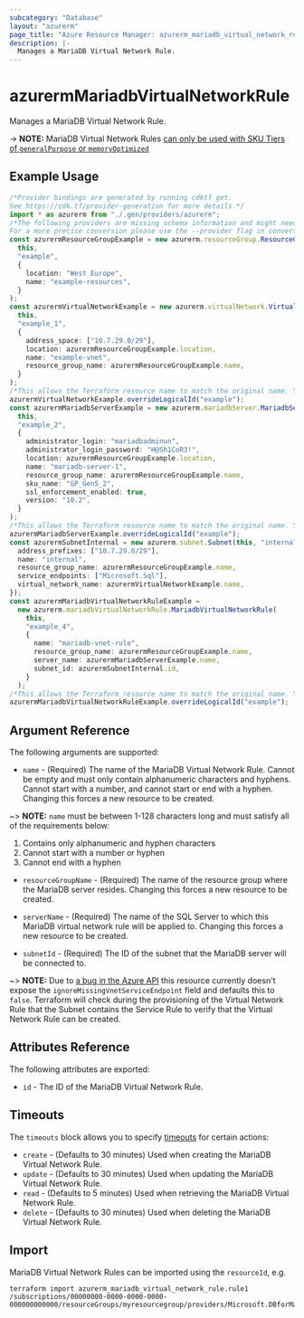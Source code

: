 ```yaml
---
subcategory: "Database"
layout: "azurerm"
page_title: "Azure Resource Manager: azurerm_mariadb_virtual_network_rule"
description: |-
  Manages a MariaDB Virtual Network Rule.
---
```


# azurermMariadbVirtualNetworkRule

Manages a MariaDB Virtual Network Rule.

\-> **NOTE:** MariaDB Virtual Network Rules [can only be used with SKU Tiers of `generalPurpose` or `memoryOptimized`](https://docs.microsoft.com/azure/mariadb/concepts-data-access-security-vnet)

## Example Usage

```typescript
/*Provider bindings are generated by running cdktf get.
See https://cdk.tf/provider-generation for more details.*/
import * as azurerm from "./.gen/providers/azurerm";
/*The following providers are missing schema information and might need manual adjustments to synthesize correctly: azurerm.
For a more precise conversion please use the --provider flag in convert.*/
const azurermResourceGroupExample = new azurerm.resourceGroup.ResourceGroup(
  this,
  "example",
  {
    location: "West Europe",
    name: "example-resources",
  }
);
const azurermVirtualNetworkExample = new azurerm.virtualNetwork.VirtualNetwork(
  this,
  "example_1",
  {
    address_space: ["10.7.29.0/29"],
    location: azurermResourceGroupExample.location,
    name: "example-vnet",
    resource_group_name: azurermResourceGroupExample.name,
  }
);
/*This allows the Terraform resource name to match the original name. You can remove the call if you don't need them to match.*/
azurermVirtualNetworkExample.overrideLogicalId("example");
const azurermMariadbServerExample = new azurerm.mariadbServer.MariadbServer(
  this,
  "example_2",
  {
    administrator_login: "mariadbadminun",
    administrator_login_password: "H@Sh1CoR3!",
    location: azurermResourceGroupExample.location,
    name: "mariadb-server-1",
    resource_group_name: azurermResourceGroupExample.name,
    sku_name: "GP_Gen5_2",
    ssl_enforcement_enabled: true,
    version: "10.2",
  }
);
/*This allows the Terraform resource name to match the original name. You can remove the call if you don't need them to match.*/
azurermMariadbServerExample.overrideLogicalId("example");
const azurermSubnetInternal = new azurerm.subnet.Subnet(this, "internal", {
  address_prefixes: ["10.7.29.0/29"],
  name: "internal",
  resource_group_name: azurermResourceGroupExample.name,
  service_endpoints: ["Microsoft.Sql"],
  virtual_network_name: azurermVirtualNetworkExample.name,
});
const azurermMariadbVirtualNetworkRuleExample =
  new azurerm.mariadbVirtualNetworkRule.MariadbVirtualNetworkRule(
    this,
    "example_4",
    {
      name: "mariadb-vnet-rule",
      resource_group_name: azurermResourceGroupExample.name,
      server_name: azurermMariadbServerExample.name,
      subnet_id: azurermSubnetInternal.id,
    }
  );
/*This allows the Terraform resource name to match the original name. You can remove the call if you don't need them to match.*/
azurermMariadbVirtualNetworkRuleExample.overrideLogicalId("example");

```

## Argument Reference

The following arguments are supported:

* `name` - (Required) The name of the MariaDB Virtual Network Rule. Cannot be empty and must only contain alphanumeric characters and hyphens. Cannot start with a number, and cannot start or end with a hyphen. Changing this forces a new resource to be created.

\~> **NOTE:** `name` must be between 1-128 characters long and must satisfy all of the requirements below:

1. Contains only alphanumeric and hyphen characters
2. Cannot start with a number or hyphen
3. Cannot end with a hyphen

*   `resourceGroupName` - (Required) The name of the resource group where the MariaDB server resides. Changing this forces a new resource to be created.

*   `serverName` - (Required) The name of the SQL Server to which this MariaDB virtual network rule will be applied to. Changing this forces a new resource to be created.

*   `subnetId` - (Required) The ID of the subnet that the MariaDB server will be connected to.

\~> **NOTE:** Due to [a bug in the Azure API](https://github.com/Azure/azure-rest-api-specs/issues/3719) this resource currently doesn't expose the `ignoreMissingVnetServiceEndpoint` field and defaults this to `false`. Terraform will check during the provisioning of the Virtual Network Rule that the Subnet contains the Service Rule to verify that the Virtual Network Rule can be created.

## Attributes Reference

The following attributes are exported:

* `id` - The ID of the MariaDB Virtual Network Rule.

## Timeouts

The `timeouts` block allows you to specify [timeouts](https://www.terraform.io/language/resources/syntax#operation-timeouts) for certain actions:

* `create` - (Defaults to 30 minutes) Used when creating the MariaDB Virtual Network Rule.
* `update` - (Defaults to 30 minutes) Used when updating the MariaDB Virtual Network Rule.
* `read` - (Defaults to 5 minutes) Used when retrieving the MariaDB Virtual Network Rule.
* `delete` - (Defaults to 30 minutes) Used when deleting the MariaDB Virtual Network Rule.

## Import

MariaDB Virtual Network Rules can be imported using the `resourceId`, e.g.

```console
terraform import azurerm_mariadb_virtual_network_rule.rule1 /subscriptions/00000000-0000-0000-0000-000000000000/resourceGroups/myresourcegroup/providers/Microsoft.DBforMariaDB/servers/myserver/virtualNetworkRules/vnetrulename
```
